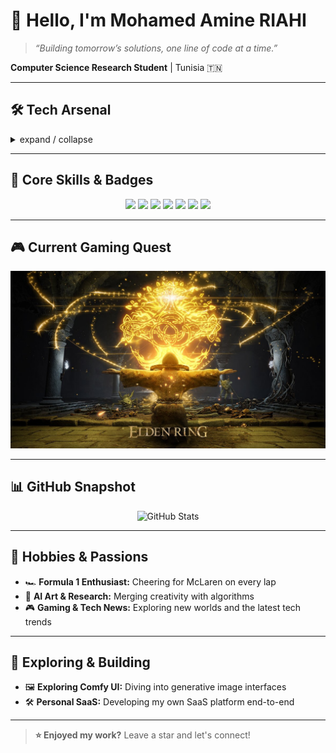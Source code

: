 # 👋 Hello, I'm **Mohamed Amine RIAHI**

> *“Building tomorrow’s solutions, one line of code at a time.”*

**Computer Science Research Student** | Tunisia 🇹🇳

---

## 🛠️ Tech Arsenal

<details>

<summary>expand / collapse</summary>

- 🧠 **Languages**: JavaScript/TypeScript, Java, Python, Go  
- ⚙️ **Back-End & APIs**: Spring Boot, Node.js & Express, Django  
- 🎨 **Front-End & UI**: Angular, React, Vue, Electron JS  
- 💾 **Databases & Storage**: PostgreSQL, MongoDB, MySQL, Redis  
- 🚀 **CI/CD & DevOps**: Docker, Jenkins, Maven  
- 🧪 **Testing & Docs**: Postman, Swagger, Camunda BPMN  
- 🛠️ **Tools**: Git, Jira, UML, Firebase, Nx  

</details>

---

## 🎯 Core Skills & Badges

<p align="center">
  <img src="https://img.shields.io/badge/java-%23ED8B00.svg?style=for-the-badge&logo=openjdk&logoColor=white" />
  <img src="https://img.shields.io/badge/python-3670A0.svg?style=for-the-badge&logo=python&logoColor=white" />
  <img src="https://img.shields.io/badge/go-%2300ADD8.svg?style=for-the-badge&logo=go&logoColor=white" />
  <img src="https://img.shields.io/badge/javascript-%23323330.svg?style=for-the-badge&logo=javascript&logoColor=%23F7DF1E" />
  <img src="https://img.shields.io/badge/typescript-%23007ACC.svg?style=for-the-badge&logo=typescript&logoColor=white" />
  <img src="https://img.shields.io/badge/Spring%20Boot-%236DB33F.svg?style=for-the-badge&logo=springboot&logoColor=white" />
  <img src="https://img.shields.io/badge/-Angular-DD0031?style=for-the-badge&logo=Angular&logoColor=white" />
</p>

---

## 🎮 Current Gaming Quest
<div align="center">
  <img src="assets/currentGame.jpg" alt="Current Game" />
</div>

---

## 📊 GitHub Snapshot

<p align="center">
  <img src="https://github-readme-stats.vercel.app/api?username=riahimedamine&show_icons=true&theme=radical" alt="GitHub Stats" width="500" />
</p>

---

## 🎈 Hobbies & Passions

* 🏎️ **Formula 1 Enthusiast:** Cheering for McLaren on every lap
* 🎨 **AI Art & Research:** Merging creativity with algorithms
* 🎮 **Gaming & Tech News:** Exploring new worlds and the latest tech trends

---

## 🚀 Exploring & Building

* 🖼️ **Exploring Comfy UI:** Diving into generative image interfaces
* 🛠️ **Personal SaaS:** Developing my own SaaS platform end-to-end

---

> **⭐️ Enjoyed my work?** Leave a star and let's connect!
